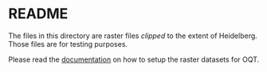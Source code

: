 # README

The files in this directory are raster files *clipped* to the extent of Heidelberg.
Those files are for testing purposes.

Please read the [documentation](/docs/raster_datasets.md) on how to setup the raster datasets for OQT.
